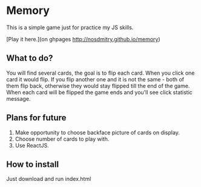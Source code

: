 # Memory

This is a simple game just for practice my JS skills. 

[Play it here.](on ghpages http://nosdmitry.github.io/memory)

## What to do?

You will find several cards, the goal is to flip each card. When you click one card it would flip. If you flip another one and it is not the same - both of them flip back, otherwise they would stay flipped till the end of the game. When each card will be flipped the game ends and you'll see click statistic message.

## Plans for future

1. Make opportunity to choose backface picture of cards on display.
2. Choose number of cards to play with.
3. Use ReactJS.

## How to install

Just download and run index.html

